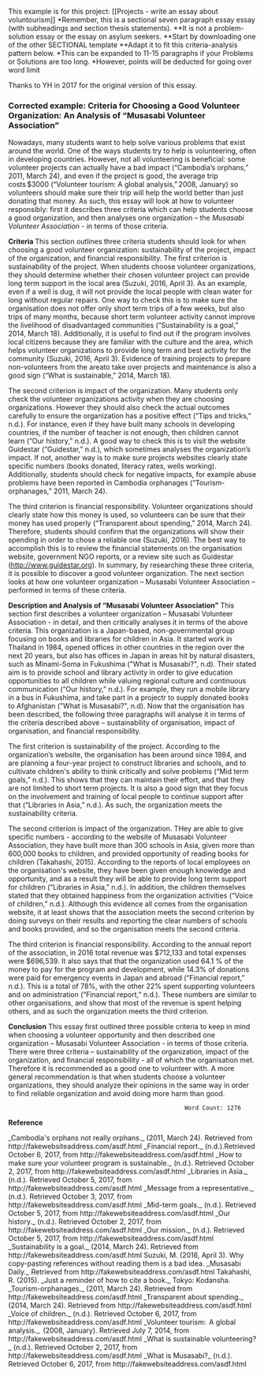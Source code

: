 This example is for this project: [[Projects - write an essay about voluntourism]]
*Remember, this is a sectional seven paragraph essay essay (with subheadings and section thesis statements). 
**It is not a problem-solution essay or the essay on asylum seekers. 
**Start by downloading one of the other SECTIONAL template
**Adapt it to fit this criteria-analysis pattern below. 
*This can be expanded to 11-15 paragraphs if your Problems or Solutions are too long. 
*However, points will be deducted for going over word limit

Thanks to YH in 2017 for the original version of this essay. 



### Corrected example: Criteria for Choosing a Good Volunteer Organization: An Analysis of “Musasabi Volunteer Association”

<example>
 
Nowadays, many students want to help solve various problems that exist around the world. One of the ways students try to help is volunteering, often in developing countries. However, not all volunteering is beneficial: some volunteer projects can actually have a bad impact (“Cambodia’s orphans,” 2011, March 24), and even if the project is good, the average trip costs $3000  (“Volunteer tourism: A global analysis,” 2008, January) so volunteers should make sure their trip will help the world better than just donating that money. As such, this essay will look at how to volunteer responsibly: first it describes three criteria which can help students choose a good organization, and then analyses one organization – the <em>Musasabi Volunteer Association</em> - in terms of those criteria. 
  
<strong>Criteria </strong>
 This section outlines three criteria students should look for when choosing a good volunteer organization: sustainability of the project, impact of the organization, and financial responsibility. The first criterion is sustainability of the project. When students choose volunteer organizations, they should determine whether their chosen volunteer project can provide long term support in the local area (Suzuki, 2016, April 3). As an example, even if a well is dug, it will not provide the local people with clean water for long without regular repairs. One way to check this is to make sure the organisation does not offer only short term trips of a few weeks, but also trips of many months, because short term volunteer activity cannot improve the livelihood of disadvantaged communities (“Sustainability is a goal,” 2014, March 18). Additionally, it is useful to find out if the program involves local citizens because they are familiar with the culture and the area, which helps volunteer organizations to provide long term and best activity for the community (Suzuki, 2016, April 3). Evidence of training projects to prepare non-volunteers from the areato take over projects and maintenance is also a good sign (“What is sustainable,” 2014, March 18). 
 
 The second criterion is impact of the organization. Many students only check the volunteer organizations activity when they are choosing organizations. However they should also check the actual outcomes carefully to ensure the organization has a positive effect (“Tips and tricks,” n.d.). For instance, even if they have built many schools in developing countries, if the number of teacher is not enough, then children cannot learn (“Our history,” n.d.). A good way to check this is to visit the website Guidestar (“Guidestar,” n.d.), which sometimes analyses the organization’s impact. If not, another way is to make sure projects websites clearly state specific numbers (books donated, literacy rates, wells working). Additionally, students should check for negative impacts, for example abuse problems have been reported in Cambodia orphanages (“Tourism-orphanages,” 2011, March 24). 

 The third criterion is financial responsibility. Volunteer organizations should clearly state how this money is used, so volunteers can be sure that their money has used properly (“Transparent about spending,” 2014, March 24). Therefore, students should confirm that the organizations will show their spending in order to chose a reliable one (Suzuki, 2016). The best way to accomplish this is to review the financial statements on the organisation website, government NGO reports, or a review site such as Guidestar (http://www.guidestar.org). In summary, by researching these three criteria, it is possible to discover a good volunteer organization. The next section looks at how one volunteer organization – Musasabi Volunteer Association – performed in terms of these criteria. 
 
<strong>Description and Analysis of “Musasabi Volunteer Association”</strong>
This section first describes a volunteer organization – Musasabi Volunteer Association - in detail, and then critically analyses it in terms of the above criteria. This organization is a Japan-based, non-governmental group focusing on books and libraries for children in Asia. It started work in Thailand in 1984, opened offices in other countries in the region over the next 20 years, but also has offices in Japan in areas hit by natural disasters, such as Minami-Soma in Fukushima ("What is Musasabi?", n.d). Their stated aim is to provide school and library activity in order to give education opportunities to all children while valuing regional culture and continuous communication (“Our history,” n.d.). For example, they run a mobile library in a bus in Fukushima, and take part in a projectr to supply donated books to Afghanistan ("What is Musasabi?", n.d). Now that the organisation has been described, the following three paragraphs will analyse it in terms of the criteria described above – sustainability of organisation, impact of organisation, and financial responsibility. 

The first criterion is sustainability of the project. According to the organization’s website, the organisation has been around since 1984, and are planning a four-year project to construct libraries and schools, and to cultivate children's ability to think critically and solve problems (“Mid term goals,” n.d.). This shows that they can maintain their effort, and that they are not limited to short term projects. It is also a good sign that they focus on the involvement and training of local people to continue support after that (“Libraries in Asia,” n.d.). As such, the organization meets the sustainability criteria. 

The second criterion is impact of the organization. THey are able to give specific numbers - according to the website of Musasabi Volunteer Association, they have built more than 300 schools in Asia, given more than 600,000 books to children, and provided opportunity of reading books for children (Takahashi, 2015). According to the reports of local employees on the organisation's website, they have been given enough knowledge and opportunity, and as a result they will be able to provide long term support for children (“Libraries in Asia,” n.d.). In addition, the children themselves stated that they obtained happiness from the organization activities (“Voice of children,” n.d.). Although this evidence all comes from the organisation website, it at least shows that the association meets the second criterion by doing surveys on their results and reporting the clear numbers of schools and books provided, and so the organisation meets the second criteria. 

The third criterion is financial responsibility. According to the annual report of the association, in 2016 total revenue was $712,133 and total expenses were $696,539. It also says that that the organization used 64.1 % of the money to pay for the program and development, while 14.3% of donations were paid for emergency events in Japan and abroad (“Financial report,” n.d.). This is a total of 78%, with the other 22% spent supporting volunteers and on administration (“Financial report,” n.d.). These numbers are similar to other organisations, and show that most of the revenue is spent helping others, and as such the organization meets the third criterion.
  
<strong>Conclusion</strong>
This essay first outlined three possible criteria to keep in mind when choosing a volunteer opportunity and then described one organization – Musasabi Volunteer Association - in terms of those criteria. There were three criteria – sustainability of the organization, impact of the organization, and financial responsibility - all of which the organisation met. Therefore it is recommended as a good one to volunteer with. A more general recommendation is that when students choose a volunteer organizations, they should analyze their opinions in the same way in order to find reliable organization and avoid doing more harm than good.
      
                                                      Word Count: 1276
<strong>Reference</strong>
</example>


<ref>
_Cambodia's orphans not really orphans._ (2011, March 24). Retrieved from http://fakewebsiteaddress.com/asdf.html
_Financial report._ (n.d.).Retrieved October 6, 2017, from http://fakewebsiteaddress.com/asdf.html
_How to make sure your volunteer program is sustainable._ (n.d.). Retrieved October 2, 2017, from http://fakewebsiteaddress.com/asdf.html
_Libraries in Asia._ (n.d.). Retrieved October 5, 2017, from http://fakewebsiteaddress.com/asdf.html
_Message from a representative._ (n.d.). Retrieved October 3, 2017, from http://fakewebsiteaddress.com/asdf.html
_Mid-term goals._ (n.d.). Retrieved October 5, 2017, from http://fakewebsiteaddress.com/asdf.html
_Our history._ (n.d.). Retrieved October 2, 2017, from http://fakewebsiteaddress.com/asdf.html
_Our mission._ (n.d.). Retrieved October 5, 2017, from http://fakewebsiteaddress.com/asdf.html 
_Sustainability is a goal._ (2014, March 24). Retrieved from http://fakewebsiteaddress.com/asdf.html
Suzuki, M. (2016, April 3). Why copy-pasting references without reading them is a bad idea. _Musasabi Daily._ Retrieved from http://fakewebsiteaddress.com/asdf.html
Takahashi, R. (2015). _Just a reminder of how to cite a book._ Tokyo: Kodansha. 
_Tourism-orphanages._ (2011, March 24). Retrieved from http://fakewebsiteaddress.com/asdf.html
_Transparent about spending._ (2014, March 24). Retrieved from http://fakewebsiteaddress.com/asdf.html
_Voice of children._ (n.d.). Retrieved October 6, 2017, from http://fakewebsiteaddress.com/asdf.html
_Volunteer tourism:  A global analysis._  (2008, January). Retrieved July 7, 2014, from http://fakewebsiteaddress.com/asdf.html
_What is sustainable volunteering?_ (n.d.). Retrieved October 2, 2017, from http://fakewebsiteaddress.com/asdf.html
_What is Musasabi?_ (n.d.). Retrieved October 6, 2017, from http://fakewebsiteaddress.com/asdf.html
</ref>
